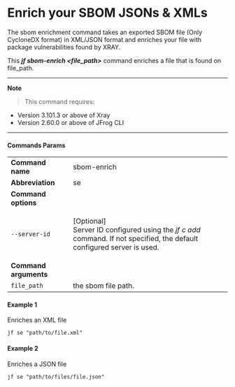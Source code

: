 # Enrich your SBOM JSONs & XMLs

The sbom enrichment command takes an exported SBOM file (Only CycloneDX format) in XML/JSON format and enriches your file with package vulnerabilities found by XRAY.

This _**jf sbom-enrich \<file\_path>**_ command enriches a file that is found on file\_path.

***

**Note**

> This command requires:

* Version 3.101.3 or above of Xray
* Version 2.60.0 or above of JFrog CLI

***

#### Commands Params

|                       |                                                                                                                                         |
| --------------------- | --------------------------------------------------------------------------------------------------------------------------------------- |
| **Command name**      | sbom-enrich                                                                                                                             |
| **Abbreviation**      | se                                                                                                                                      |
| **Command options**   |                                                                                                                                         |
| `--server-id`         | <p>[Optional]<br>Server ID configured using the <em>jf c add</em> command. If not specified, the default configured server is used.</p> |
| **Command arguments** |                                                                                                                                         |
| `file_path`           | the sbom file path.                                                                                                                     |

#### Example 1

Enriches an XML file

```
jf se "path/to/file.xml"
```

#### Example 2

Enriches a JSON file

```
jf se "path/to/files/file.json"
```
